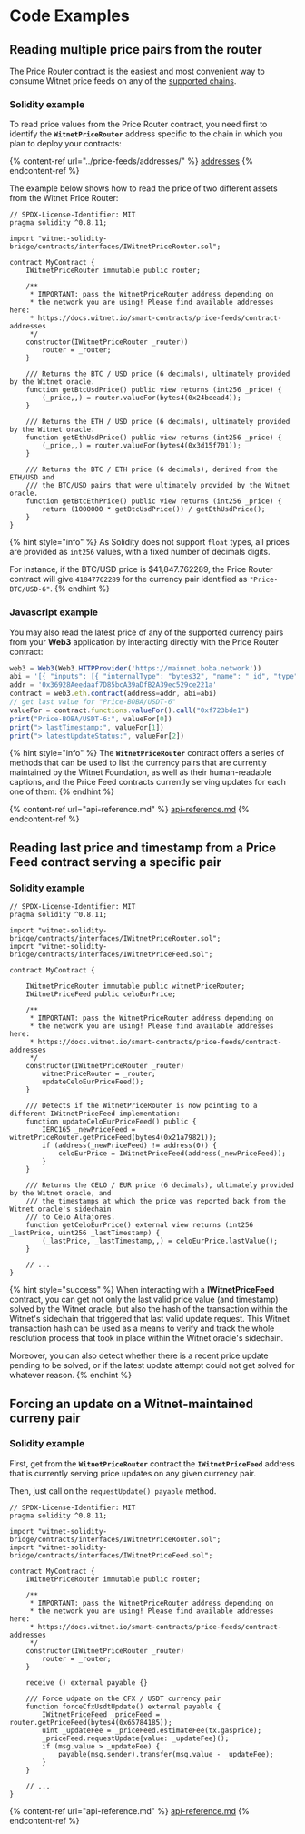 # Code Examples

## Reading multiple price pairs from the router

The Price Router contract is the easiest and most convenient way to consume Witnet price feeds on any of the [supported chains](../supported-chains.md).

### Solidity example

To read price values from the Price Router contract, you need first to identify the **`WitnetPriceRouter`** address specific to the chain in which you plan to deploy your contracts:

{% content-ref url="../price-feeds/addresses/" %}
[addresses](../price-feeds/addresses/)
{% endcontent-ref %}

The example below shows how to read the price of two different assets from the Witnet Price Router:

```solidity
// SPDX-License-Identifier: MIT
pragma solidity ^0.8.11;

import "witnet-solidity-bridge/contracts/interfaces/IWitnetPriceRouter.sol";

contract MyContract {
    IWitnetPriceRouter immutable public router;
    
    /**
     * IMPORTANT: pass the WitnetPriceRouter address depending on 
     * the network you are using! Please find available addresses here:
     * https://docs.witnet.io/smart-contracts/price-feeds/contract-addresses
     */
    constructor(IWitnetPriceRouter _router))
        router = _router;
    }
    
    /// Returns the BTC / USD price (6 decimals), ultimately provided by the Witnet oracle.
    function getBtcUsdPrice() public view returns (int256 _price) {
        (_price,,) = router.valueFor(bytes4(0x24beead4));
    }
    
    /// Returns the ETH / USD price (6 decimals), ultimately provided by the Witnet oracle.
    function getEthUsdPrice() public view returns (int256 _price) {
        (_price,,) = router.valueFor(bytes4(0x3d15f701));
    }
    
    /// Returns the BTC / ETH price (6 decimals), derived from the ETH/USD and 
    /// the BTC/USD pairs that were ultimately provided by the Witnet oracle.
    function getBtcEthPrice() public view returns (int256 _price) {
        return (1000000 * getBtcUsdPrice()) / getEthUsdPrice();
    }
}
```

{% hint style="info" %}
As Solidity does not support `float` types, all prices are provided as `int256` values, with a fixed number of decimals digits.

For instance, if the BTC/USD price is $41,847.762289, the Price Router contract will give `41847762289` for the currency pair identified as `"Price-BTC/USD-6"`.
{% endhint %}

### Javascript example

You may also read the latest price of any of the supported currency pairs from your **Web3** application by interacting directly with the Price Router contract:

```javascript
web3 = Web3(Web3.HTTPProvider('https://mainnet.boba.network'))
abi = '[{ "inputs": [{ "internalType": "bytes32", "name": "_id", "type": "bytes32" }], "name": "valueFor", "outputs": [{ "internalType": "int256", "name": "", "type": "int256" }, { "internalType": "uint256", "name": "", "type": "uint256" }, { "internalType": "uint256", "name": "", "type": "uint256" }], "stateMutability": "view", "type": "function" }]'
addr = '0x36928Aeedaaf7D85bcA39aDfB2A39ec529ce221a'
contract = web3.eth.contract(address=addr, abi=abi)
// get last value for "Price-BOBA/USDT-6"
valueFor = contract.functions.valueFor().call("0xf723bde1")
print("Price-BOBA/USDT-6:", valueFor[0])
print("> lastTimestamp:", valueFor[1])
print("> latestUpdateStatus:", valueFor[2])
```

{% hint style="info" %}
The **`WitnetPriceRouter`** contract offers a series of methods that can be used to list the currency pairs that are currently maintained by the Witnet Foundation, as well as their human-readable captions, and the Price Feed contracts currently serving updates for each one of them:
{% endhint %}

{% content-ref url="api-reference.md" %}
[api-reference.md](api-reference.md)
{% endcontent-ref %}

## Reading last price and timestamp from a Price Feed contract serving a specific pair

### Solidity example

```solidity
// SPDX-License-Identifier: MIT
pragma solidity ^0.8.11;

import "witnet-solidity-bridge/contracts/interfaces/IWitnetPriceRouter.sol";
import "witnet-solidity-bridge/contracts/interfaces/IWitnetPriceFeed.sol";

contract MyContract {

    IWitnetPriceRouter immutable public witnetPriceRouter;
    IWitnetPriceFeed public celoEurPrice;
    
    /**
     * IMPORTANT: pass the WitnetPriceRouter address depending on 
     * the network you are using! Please find available addresses here:
     * https://docs.witnet.io/smart-contracts/price-feeds/contract-addresses
     */
    constructor(IWitnetPriceRouter _router)
        witnetPriceRouter = _router;
        updateCeloEurPriceFeed();
    }
    
    /// Detects if the WitnetPriceRouter is now pointing to a different IWitnetPriceFeed implementation:
    function updateCeloEurPriceFeed() public {
        IERC165 _newPriceFeed = witnetPriceRouter.getPriceFeed(bytes4(0x21a79821));
        if (address(_newPriceFeed) != address(0)) {
            celoEurPrice = IWitnetPriceFeed(address(_newPriceFeed));
        }
    }
    
    /// Returns the CELO / EUR price (6 decimals), ultimately provided by the Witnet oracle, and
    /// the timestamps at which the price was reported back from the Witnet oracle's sidechain 
    /// to Celo Alfajores.
    function getCeloEurPrice() external view returns (int256 _lastPrice, uint256 _lastTimestamp) {
        (_lastPrice, _lastTimestamp,,) = celoEurPrice.lastValue();
    }
    
    // ...
}
```

{% hint style="success" %}
When interacting with a **IWitnetPriceFeed** contract, you can get not only the last valid price value (and timestamp) solved by the Witnet oracle, but also the hash of the transaction within the Witnet's sidechain that triggered that last valid update request. This Witnet transaction hash can be used as a means to verify and track the whole resolution process that took in place within the Witnet oracle's sidechain.

Moreover, you can also detect whether there is a recent price update pending to be solved, or if the latest update attempt could not get solved for whatever reason.
{% endhint %}

## Forcing an update on a Witnet-maintained curreny pair

### Solidity example

First, get from the **`WitnetPriceRouter`** contract the **`IWitnetPriceFeed`** address that is currently serving price updates on any given currency pair.

Then, just call on the `requestUpdate() payable` method.

```solidity
// SPDX-License-Identifier: MIT
pragma solidity ^0.8.11;

import "witnet-solidity-bridge/contracts/interfaces/IWitnetPriceRouter.sol";
import "witnet-solidity-bridge/contracts/interfaces/IWitnetPriceFeed.sol";

contract MyContract {
    IWitnetPriceRouter immutable public router;
    
    /**
     * IMPORTANT: pass the WitnetPriceRouter address depending on 
     * the network you are using! Please find available addresses here:
     * https://docs.witnet.io/smart-contracts/price-feeds/contract-addresses
     */
    constructor(IWitnetPriceRouter _router)
        router = _router;
    }
    
    receive () external payable {}
    
    /// Force udpate on the CFX / USDT currency pair
    function forceCfxUsdtUpdate() external payable {
        IWitnetPriceFeed _priceFeed = router.getPriceFeed(bytes4(0x65784185));
        uint _updateFee = _priceFeed.estimateFee(tx.gasprice);
        _priceFeed.requestUpdate{value: _updateFee}();
        if (msg.value > _updateFee) {
            payable(msg.sender).transfer(msg.value - _updateFee);
        }
    }
    
    // ...
}
```

{% content-ref url="api-reference.md" %}
[api-reference.md](api-reference.md)
{% endcontent-ref %}
